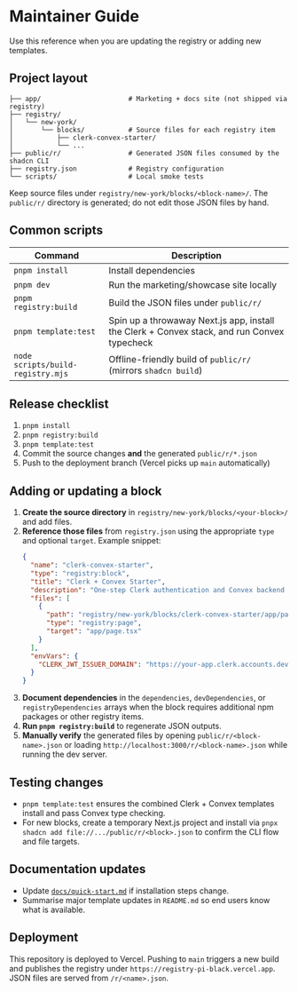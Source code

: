 # Maintainer Guide

Use this reference when you are updating the registry or adding new templates.

## Project layout

```
├── app/                      # Marketing + docs site (not shipped via registry)
├── registry/
│   └── new-york/
│       └── blocks/           # Source files for each registry item
│           ├── clerk-convex-starter/
│           └── ...
├── public/r/                 # Generated JSON files consumed by the shadcn CLI
├── registry.json             # Registry configuration
└── scripts/                  # Local smoke tests
```

Keep source files under `registry/new-york/blocks/<block-name>/`. The `public/r/` directory is generated; do not edit those JSON files by hand.

## Common scripts

| Command | Description |
| --- | --- |
| `pnpm install` | Install dependencies |
| `pnpm dev` | Run the marketing/showcase site locally |
| `pnpm registry:build` | Build the JSON files under `public/r/` |
| `pnpm template:test` | Spin up a throwaway Next.js app, install the Clerk + Convex stack, and run Convex typecheck |
| `node scripts/build-registry.mjs` | Offline-friendly build of `public/r/` (mirrors `shadcn build`) |

## Release checklist

1. `pnpm install`
2. `pnpm registry:build`
3. `pnpm template:test`
4. Commit the source changes **and** the generated `public/r/*.json`
5. Push to the deployment branch (Vercel picks up `main` automatically)

## Adding or updating a block

1. **Create the source directory** in `registry/new-york/blocks/<your-block>/` and add files.
2. **Reference those files** from `registry.json` using the appropriate `type` and optional `target`. Example snippet:
   ```json
   {
     "name": "clerk-convex-starter",
     "type": "registry:block",
     "title": "Clerk + Convex Starter",
     "description": "One-step Clerk authentication and Convex backend setup with a polished landing experience.",
     "files": [
       {
         "path": "registry/new-york/blocks/clerk-convex-starter/app/page.tsx",
         "type": "registry:page",
         "target": "app/page.tsx"
       }
     ],
     "envVars": {
       "CLERK_JWT_ISSUER_DOMAIN": "https://your-app.clerk.accounts.dev"
     }
   }
   ```
3. **Document dependencies** in the `dependencies`, `devDependencies`, or `registryDependencies` arrays when the block requires additional npm packages or other registry items.
4. **Run `pnpm registry:build`** to regenerate JSON outputs.
5. **Manually verify** the generated files by opening `public/r/<block-name>.json` or loading `http://localhost:3000/r/<block-name>.json` while running the dev server.

## Testing changes

- `pnpm template:test` ensures the combined Clerk + Convex templates install and pass Convex type checking.
- For new blocks, create a temporary Next.js project and install via `pnpx shadcn add file://.../public/r/<block>.json` to confirm the CLI flow and file targets.

## Documentation updates

- Update [`docs/quick-start.md`](./quick-start.md) if installation steps change.
- Summarise major template updates in `README.md` so end users know what is available.

## Deployment

This repository is deployed to Vercel. Pushing to `main` triggers a new build and publishes the registry under `https://registry-pi-black.vercel.app`. JSON files are served from `/r/<name>.json`.
